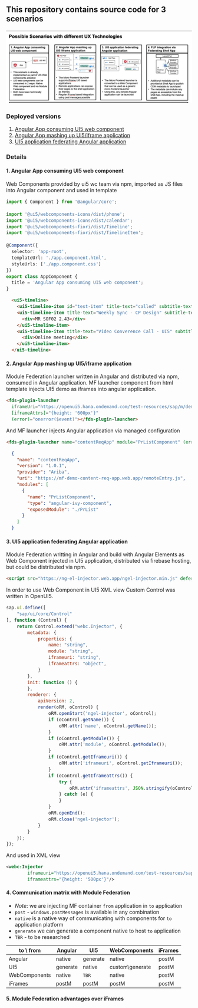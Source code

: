 ## This repository contains source code for 3 scenarios

![scenarious](./_readme/scenarious.png)

### Deployed versions
1. [Angular App consuming UI5 web component](https://demo01-ui5wc-in-angular.web.app/)
2. [Angular App mashing up UI5/iframe application](https://demo02-ng-mashing-app-with-ui5.web.app/)
3. [UI5 application federating Angular application](https://ngel-in-sapui5.web.app/)

### Details
#### 1. Angular App consuming UI5 web component
Web Components provided by ui5 wc team via npm, imported as JS files into Angular component and used in template

```typescript
import { Component } from '@angular/core';

import '@ui5/webcomponents-icons/dist/phone';
import '@ui5/webcomponents-icons/dist/calendar';
import '@ui5/webcomponents-fiori/dist/Timeline';
import '@ui5/webcomponents-fiori/dist/TimelineItem';

@Component({
  selector: 'app-root',
  templateUrl: './app.component.html',
  styleUrls: ['./app.component.css']
})
export class AppComponent {
  title = 'Angular App consuming UI5 web component';
}
```

```html
  <ui5-timeline>
    <ui5-timeline-item id="test-item" title-text="called" subtitle-text="20.02.2017 11:30" icon="phone" item-name="John Smith" item-name-clickable></ui5-timeline-item>
    <ui5-timeline-item title-text="Weekly Sync - CP Design" subtitle-text="27.07.2017 (11:00 - 12:30)" icon="calendar">
      <div>MR SOF02 2.43</div>
    </ui5-timeline-item>
    <ui5-timeline-item title-text="Video Converence Call - UI5" subtitle-text="31.01.2018 (12:00 - 13:00)" icon="calendar">
      <div>Online meeting</div>
    </ui5-timeline-item>
  </ui5-timeline>
```

#### 2. Angular App mashing up UI5/iframe application
Module Federation launcher written in Angular and distributed via npm,
consumed in Angular application.
MF launcher component from html template injects UI5 demo as iframes into angular application.
```html
<fds-plugin-launcher
  iframeUri="https://openui5.hana.ondemand.com/test-resources/sap/m/demokit/cart/webapp/index.html?sap-ui-theme=sap_fiori_3"
  [iframeAttrs]="{height: '600px'}"
  (error)="onerror($event)"></fds-plugin-launcher>
```
And MF launcher injects Angular application via managed configuration
```html
<fds-plugin-launcher name="contentReqApp" module="PrListComponent" (error)="onerror($event)"></fds-plugin-launcher>
```

```json
  {
    "name": "contentReqApp",
    "version": "1.0.1",
    "provider": "Ariba",
    "uri": "https://mf-demo-content-req-app.web.app/remoteEntry.js",
    "modules": [
      {
        "name": "PrListComponent",
        "type": "angular-ivy-component",
        "exposedModule": "./PrList"
      }
    ]
  }
```

#### 3. UI5 application federating Angular application
Module Federation writting in Angular and build with Angular Elements as Web Component injected in UI5 application, distributed via firebase hosting, but could be distributed via npm.

```html
<script src="https://ng-el-injector.web.app/ngel-injector.min.js" defer></script>
```

In order to use Web Component in UI5 XML view Custom Control was written in OpenUI5.

```js
sap.ui.define([
    "sap/ui/core/Control"
], function (Control) {
    return Control.extend("webc.Injector", {
        metadata: {
            properties: {
                name: "string",
                module: "string",
                iframeuri: "string",
                iframeattrs: "object",
            }
        },
        init: function () {
        },
        renderer: {
            apiVersion: 2,
            render(oRM, oControl) {
                oRM.openStart('ngel-injector', oControl);
                if (oControl.getName()) {
                    oRM.attr('name', oControl.getName());
                }
                if (oControl.getModule()) {
                    oRM.attr('module', oControl.getModule());
                }
                if (oControl.getIframeuri()) {
                    oRM.attr('iframeuri', oControl.getIframeuri());
                }
                if (oControl.getIframeattrs()) {
                    try {
                        oRM.attr('iframeattrs', JSON.stringify(oControl.getIframeattrs()));
                    } catch (e) {
                    }
                }
                oRM.openEnd();
                oRM.close('ngel-injector');
            }
        }
    });
});
```

And used in XML view
```xml
<webc:Injector
        iframeuri="https://openui5.hana.ondemand.com/test-resources/sap/m/demokit/cart/webapp/index.html?sap-ui-theme=sap_fiori_3"
        iframeattrs="{height: '500px'}"/>
```

#### 4. Communication matrix with Module Federation

- *Note*: we are injecting MF container `from` application in `to` application
- `post` - `windows.postMessages` is available in any combination
- `native` is a native way of communicating with components for `to` application platform 
- `generate` we can generate a component native to host `to` application
- `TBR` - to be researched

| to \ from     | Angular   | UI5       | WebComponents     | iFrames   |
|---            |---        |---        |---                |---        |
| Angular       | native    | generate  | native            | postM     |
| UI5           | generate  | native    | custom\generate   | postM     |
| WebComponents | native    | `TBR`     | native            | postM     |
| iFrames       | postM     | postM     | postM             | postM     |

#### 5. Module Federation advantages over iFrames

